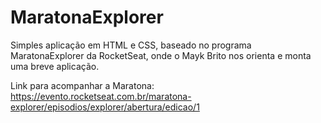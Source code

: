 # MaratonaExplorer
Simples aplicação em HTML e CSS, baseado no programa MaratonaExplorer da RocketSeat, 
onde o Mayk Brito nos orienta e monta uma breve aplicação.

Link para acompanhar a Maratona: https://evento.rocketseat.com.br/maratona-explorer/episodios/explorer/abertura/edicao/1
